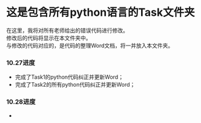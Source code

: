 # 这是包含所有python语言的Task文件夹  
在这里，我将对所有老师给出的错误代码进行修改。  
修改后的代码将显示在本文件夹中。  
与修改的代码对应的，是代码的整理Word文档，将一并放入本文件夹。  
### 10.27进度  
* 完成了Task1的python代码纠正并更新Word；  
* 完成了Task2的所有python代码纠正并更新Word；  
### 10.28进度  
* 
